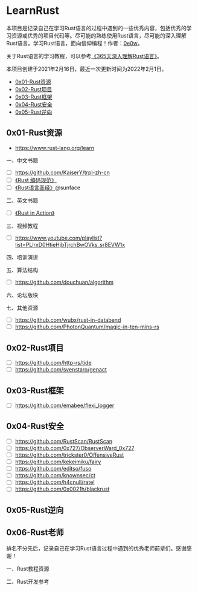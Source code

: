 # LearnRust

本项目是记录自己在学习Rust语言的过程中遇到的一些优秀内容，包括优秀的学习资源或优秀的项目代码等。尽可能的熟练使用Rust语言，尽可能的深入理解Rust语言。学习Rust语言，面向信仰编程！作者：[0e0w](https://github.com/0e0w/LearnGolang)。

关于Rust语言的学习教程，可以参考[《365天深入理解Rust语言》](https://github.com/0e0w/365Rust)。

本项目创建于2021年2月16日，最近一次更新时间为2022年2月1日。

- [0x01-Rust资源]()
- [0x02-Rust项目]()
- [0x03-Rust框架]()
- [0x04-Rust安全]()
- [0x05-Rust逆向]()

## 0x01-Rust资源

- https://www.rust-lang.org/learn

一、中文书籍
- [ ] https://github.com/KaiserY/trpl-zh-cn
- [ ] [《Rust 编码规范》](https://github.com/Rust-Coding-Guidelines/rust-coding-guidelines-zh)
- [ ] [《Rust语言圣经》](https://github.com/sunface/rust-course)@sunface

二、英文书籍
- [ ] [《Rust in Action》](https://livebook.manning.com/book/rust-in-action/)

三、视频教程
- [ ] https://www.youtube.com/playlist?list=PLlrxD0HtieHjbTjrchBwOVks_sr8EVW1x

四、培训演讲

五、算法结构
- [ ] https://github.com/douchuan/algorithm

六、论坛版块

七、其他资源
- [ ] https://github.com/wubx/rust-in-databend
- [ ] https://github.com/PhotonQuantum/magic-in-ten-mins-rs

## 0x02-Rust项目

- [ ] https://github.com/http-rs/tide
- [ ] https://github.com/svenstaro/genact

## 0x03-Rust框架

- [ ] https://github.com/emabee/flexi_logger

## 0x04-Rust安全

- [ ] https://github.com/RustScan/RustScan
- [ ] https://github.com/0x727/ObserverWard_0x727
- [ ] https://github.com/trickster0/OffensiveRust
- [ ] https://github.com/kekeimiku/fairy
- [ ] https://github.com/editso/fuso
- [ ] https://github.com/knownsec/ct
- [ ] https://github.com/h4cnull/ratel
- [ ] https://github.com/0x0021h/blackrust

## 0x05-Rust逆向

## 0x06-Rust老师

排名不分先后，记录自己在学习Rust语言过程中遇到的优秀老师前辈们。感谢感谢！

一、Rust教程资源

二、Rust开发参考
